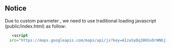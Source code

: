 ## Notice
Due to  custom parameter , we need to use traditional loading javascript (public/index.html) as follow: 

```html
   <script
  src="https://maps.googleapis.com/maps/api/js?key=AIzaSyDq38KGxDrWNbji5SjRwC1cT0twrsDhafc&libraries=geometry"></script>

 
```